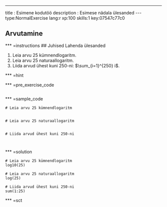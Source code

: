 ---
title       : Esimene kodutöö
description : Esimese nädala ülesanded
--- type:NormalExercise lang:r xp:100 skills:1 key:07547c77c0
## Arvutamine


*** =instructions ## Juhised
Lahenda ülesanded

1. Leia arvu 25 kümnendlogaritm.
2. Leia arvu 25 naturaallogaritm.
3. Liida arvud ühest kuni 250-ni: $\sum_{i=1}^{250} i$.

*** =hint

*** =pre_exercise_code
```{r}

```

*** =sample_code
```{r}
# Leia arvu 25 kümnendlogaritm


# Leia arvu 25 naturaallogaritm


# Liida arvud ühest kuni 250-ni 



```

*** =solution
```{r}
# Leia arvu 25 kümnendlogaritm
log10(25)

# Leia arvu 25 naturaallogaritm
log(25)

# Liida arvud ühest kuni 250-ni 
sum(1:25)

```

*** =sct
```{r}

```
